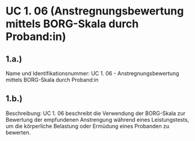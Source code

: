 # UC 1. 06 (Anstregnungsbewertung mittels BORG-Skala durch Proband:in)
## 1.a.) 
Name und Identifikationsnummer: UC 1. 06 - Anstregnungsbewertung mittels BORG-Skala durch Proband:in
## 1.b.) 
Beschreibung: UC 1. 06 beschreibt die Verwendung der BORG-Skala zur Bewertung der empfundenen Anstrengung während eines Leistungstests, um die körperliche Belastung oder Ermüdung eines Probanden zu bewerten.


